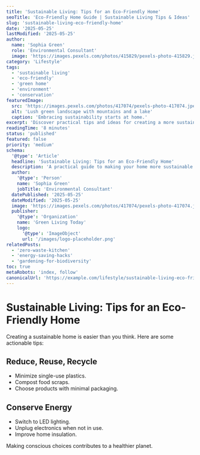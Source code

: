 ```yaml
---
title: 'Sustainable Living: Tips for an Eco-Friendly Home'
seoTitle: 'Eco-Friendly Home Guide | Sustainable Living Tips & Ideas'
slug: 'sustainable-living-eco-friendly-home'
date: '2025-05-25'
lastModified: '2025-05-25'
author:
  name: 'Sophia Green'
  role: 'Environmental Consultant'
  image: 'https://images.pexels.com/photos/415829/pexels-photo-415829.jpeg?auto=compress&cs=tinysrgb&w=1260&h=750&dpr=2'
category: 'Lifestyle'
tags:
  - 'sustainable living'
  - 'eco-friendly'
  - 'green home'
  - 'environment'
  - 'conservation'
featuredImage:
  src: 'https://images.pexels.com/photos/417074/pexels-photo-417074.jpeg?auto=compress&cs=tinysrgb&w=1260&h=750&dpr=2'
  alt: 'Lush green landscape with mountains and a lake'
  caption: 'Embracing sustainability starts at home.'
excerpt: 'Discover practical tips and ideas for creating a more sustainable and eco-friendly home environment. From reducing waste to conserving energy, learn how small changes can make a big impact. Creating a sustainable home is easier than you think. Here are some actionable tips:'
readingTime: '8 minutes'
status: 'published'
featured: false
priority: 'medium'
schema:
  '@type': 'Article'
  headline: 'Sustainable Living: Tips for an Eco-Friendly Home'
  description: 'A practical guide to making your home more sustainable and environmentally friendly.'
  author:
    '@type': 'Person'
    name: 'Sophia Green'
    jobTitle: 'Environmental Consultant'
  datePublished: '2025-05-25'
  dateModified: '2025-05-25'
  image: 'https://images.pexels.com/photos/417074/pexels-photo-417074.jpeg?auto=compress&cs=tinysrgb&w=1260&h=750&dpr=2'
  publisher:
    '@type': 'Organization'
    name: 'Green Living Today'
    logo:
      '@type': 'ImageObject'
      url: '/images/logo-placeholder.png'
relatedPosts:
  - 'zero-waste-kitchen'
  - 'energy-saving-hacks'
  - 'gardening-for-biodiversity'
toc: true
metaRobots: 'index, follow'
canonicalUrl: 'https://example.com/lifestyle/sustainable-living-eco-friendly-home'
---
```


# Sustainable Living: Tips for an Eco-Friendly Home

Creating a sustainable home is easier than you think. Here are some actionable tips:

## Reduce, Reuse, Recycle

- Minimize single-use plastics.
- Compost food scraps.
- Choose products with minimal packaging.

## Conserve Energy

- Switch to LED lighting.
- Unplug electronics when not in use.
- Improve home insulation.

Making conscious choices contributes to a healthier planet.
